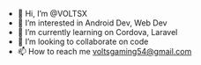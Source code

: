 - 👋 Hi, I’m @VOLTSX
- 👀 I’m interested in Android Dev, Web Dev
- 🌱 I’m currently learning on Cordova, Laravel
- 💞️ I’m looking to collaborate on code
- 📫 How to reach me voltsgaming54@gmail.com

<!---
VOLTSX/VOLTSX is a ✨ special ✨ repository because its `README.md` (this file) appears on your GitHub profile.
You can click the Preview link to take a look at your changes.
--->
